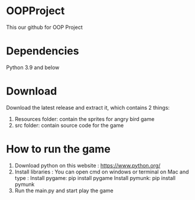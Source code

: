 # OOPProject
This our github for OOP Project
# Dependencies
Python 3.9 and below 
# Download
Download the latest release and extract it, which contains 2 things:
1. Resources folder: contain the sprites for angry bird game
2. src folder: contain source code for the game
# How to run the game
1. Download python on this website : https://www.python.org/
2. Install libraries : 
You can open cmd on windows or terminal on Mac and type :
Install pygame: pip install pygame
Install pymunk: pip install pymunk
3. Run the main.py and start play the game

